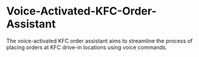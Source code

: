 # Voice-Activated-KFC-Order-Assistant
The voice-activated KFC order assistant aims to streamline the process of placing orders at KFC drive-in locations using voice commands.
